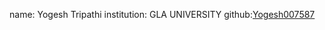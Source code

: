 name: Yogesh Tripathi
institution: GLA UNIVERSITY 
github:[Yogesh007587](https://github.com/Yogesh007587)
